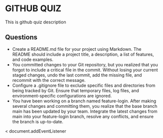 # GITHUB QUIZ 
 This is github quiz description 
## Questions 

   - Create a README.md file for your project using Markdown. The README should include a project title, a description, a list of features, and code examples.
   - You committed changes to your Git repository, but you realized that you forgot to include a critical file in the commit. Without losing your current staged changes, undo the last commit, add the missing file, and recommit with the correct message.
   - Configure a .gitignore file to exclude specific files and directories from being tracked by Git. Ensure that temporary files, log files, and environment-specific configurations are ignored.
   - You have been working on a branch named feature-login. After making several changes and committing them, you realize that the base branch main has been updated by your team. Integrate the latest changes from main into your feature-login branch, resolve any conflicts, and ensure the branch is up-to-date.

   < document.addEventListener

